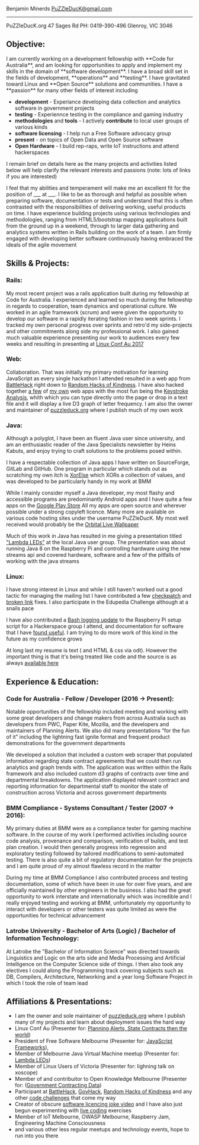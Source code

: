 <link href="https://fonts.googleapis.com/css?family=Inconsolata" rel="stylesheet">

 Benjamin Minerds   PuZZleDucK@gmail.com
------------------ ----------------------
  PuZZleDucK.org    47 Sages Rd
 PH: 0419-390-496   Glenroy, VIC 3046

## Objective:
<p class="small">
I am currently working on a development fellowship with **Code for Australia**, and am looking for opportunities to apply and implement my skills in the domain of **software development**.  I have a broad skill set in the fields of development, **operations** and **testing**.  I have gravitated toward Linux and 
**Open Source** solutions and communities.  I have a **passion** for many other fields of interest including

- **development** - Experiance developing data collection and analytics software in government projects
- **testing** - Experiennce testing in the compliance and gaming industry
- **methodologies** and **tools** - I actively **contribute** to local user groups of various kinds
- **software licensing** - I help run a Free Software advocacy group
- **present** - on topics of Open Data and Open Source software
- **Open Hardware** - I build rep-raps, write IoT instructions and attend hackerspaces

I remain brief on details here as the many projects and activities listed below will help clarify the relevant interests and passions (note: lots of links if you are interested)

</p>

I feel that my abilities and temperament will make me an excellent fit for the position of ___ at ___.  I like to be as thorough and helpful as possible when preparing software, documentation or tests and understand that this is often contrasted with the responsibilities of delivering working, useful products on time.  I have experience building projects using various technologies and methodologies, ranging from HTML5/bootstrap mapping applications built from the ground up in a weekend, through to larger data gathering and analytics systems written in Rails building on the work of a team.  I am firmly engaged with developing better software continuously having embraced the ideals of the agile movement


## Skills & Projects:

### Rails:

My most recent project was a rails application built during my fellowship at Code for Australia.  I experienced and learned so much during the fellowship in regards to cooperation, team dynamics and operational culture.  We worked in an agile framework (scrum) and were given the opportunity to develop our software in a rapidly iterating fashion in two week sprints.  I tracked my own personal progress over sprints and retro'd my side-projects and other commitments along side my professional work.  I also gained much valuable experience presenting our work to audiences every few weeks and resulting in presenting at [Linux Conf Au 2017](https://www.youtube.com/watch?v=qn5qyZksrSc&feature=youtu.be)

### Web:
Collaboration. That was initially my primary motivation for learning JavaScript as every single
hackathon I attended resulted in a web app from [BattleHack](http://twitter.com/braintree_dev/status/561716304819015682) right down to [Random Hacks of
Kindness](https://rhokaustralia.github.io/melb-maker-map/index.html).  I have also hacked together [a few](https://rhokaustralia.github.io/melb-maker-map/index.html) of [my own](https://hackerspace.govhack.org/content/exploring-indigenous-culture) web apps with the most fun being
the [Keystroke Analysis](http://puzzleduck.org/HTML5/D3/character-frequency/CharacterFrequency.html), whith which you can type directly onto the page or drop in a text file and it will
display a live D3 graph of letter frequency.  I am also the owner and maintainer of
[puzzleduck.org](http://puzzleduck.org/) where I publish much of my own work

### Java:

Although a polyglot, I have been an fluent Java user since university, and am an enthusiastic reader of the Java Specialists newsletter by Heins Kabuts, and enjoy trying to craft solutions to the problems posed within.

I have a respectable collection of Java apps I have written on SourceForge, GitLab and GitHub.  One program in particular which stands out as scratching my own itch is [XorElse](https://github.com/PuZZleDucK/XorElse) which XORs a collection of values, and was developed to be particularly handy in my work at BMM

While I mainly consider myself a Java developer, my most flashy and accessible programs are predominantly Android apps and I have quite a few apps on the [Google Play Store](https://play.google.com/store/apps/developer?id=PuZZleDucK+Industries.)  All my apps are open source and wherever possible under a strong copyleft licence. Many more are available on various code hosting sites under the username PuZZleDucK.  My most well received would probably be the [Orbital Live Wallpaper](https://github.com/PuZZleDucK/Orbital-Live-Wallpaper)

Much of this work in Java has resulted in me giving a presentation titled ["Lambda LEDs"](http://puzzleduck.org/DevAdventures/da08.html) at the local Java user group. The presentation was about running Java 8 on the Raspberry Pi and controlling hardware using the new streams api and covered hardware, software and a few of the pitfalls of working with the java streams


### Linux:

I have  strong interest in Linux and while I still haven't worked out a good tactic for managing the mailing list I have contributed a few [checkpatch](http://puzzleduck.org/Linux/linux03.html) and [broken link](http://puzzleduck.org/Linux/linux04.html) fixes.  I also participate in the Edupedia Challenge although at a snails pace

I have also contributed a [Bash logging update](http://github.com/alecthegeek/CCHS_Raspian_for_IoT) to the Raspberry Pi setup script for a Hackerspace group I attend, and documentation for software that I have [found useful](https://github.com/KblCb/fddp).  I am trying to do more work of this kind in the future as my confidence grows

At long last my resume is text (<ahem> and HTML & css via odt<ahem>).  However the important thing is that it's being treated like code and the source is as always [available here](https://github.com/PuZZleDucK/Resume)


## Experience & Education:

### Code for Australia - Fellow / Developer (2016 -> Present):

Notable opportunities of the fellowship included meeting and working with some great developers and change makers from across Australia such as developers from PWC, Paper Kite, Mozilla, and the developers and maintainers of Planning Alerts. We also did many presentations “for the fun of it” including the lightning fast ignite format and frequent product demonstrations for the government departments

We developed a solution that included a custom web scraper that populated information regarding state contract agreements that we could then run analytics and graph trends with.  The application was written within the Rails framework and also included custom d3 graphs of contracts over time and departmental breakdowns.  The application displayed relevant contract and reporting information for departmental staff to monitor the state of construction across Victoria and across government departments

### BMM Compliance - Systems Consultant / Tester (2007 -> 2016):

My primary duties at BMM were as a compliance tester for gaming machine software. In the course of my work I performed activities including source code analysis, provenance and comparison, verification of builds, and test plan creation. I would then generally progress into regression and exploratory testing followed by tailored modifications to semi-automated testing.  There is also quite a bit of regulatory documentation for the projects and I am quite proud of my almost flawless record in the matter

During my time at BMM Compliance I also contributed process and testing documentation, some of which have been in use for over five years, and are officially maintained by other engineers in the business.  I also had the great opportunity to work interstate and internationally which was incredible and I really enjoyed testing and working at BMM, unfortunately my opportunity to interact with developers or other testers was quite limited as were the opportunities for technical advancement


### Latrobe University - Bachelor of Arts (Logic) / Bachelor of Information Technology:

At Latrobe the "Bachelor of Information Science" was directed towards Linguistics and Logic on the arts side and Media Processing and Artificial Intelligence on the Computer Science side of things. I then also took any electives I could along the Programming track covering subjects such as DB, Compilers, Architecture, Networking and a year long Software Project in which I took the role of team lead


## Affiliations & Presentations:

- I am the owner and sole maintainer of [puzzleduck.org](http://www.puzzleduck.org) where I publish many of my projects and learn about deployment issues the hard way
- Linux Conf Au (Presenter for: [Planning Alerts, State Contracts then the world](https://www.youtube.com/watch?v=qn5qyZksrSc&feature=youtu.be))
- President of Free Software Melbourne (Presenter for: [JavaScript Frameworks](http://www.sturm.com.au/resources/fsm-2015-07-16.ogg)), 
- Member of Melbourne Java Virtual Machine meetup (Presenter for: [Lambda LEDs](https://www.youtube.com/watch?v=zthDp1kzQwI))
- Member of Linux Users of Victoria (Presenter for: lighning talk on xoscope)
- Member of and contribuitor to Open Knowledge Melbourne (Presenter for: ([Government Contracting Data](https://www.youtube.com/watch?v=ollXXTvfqrs))
- Participant at [BattleHack](http://twitter.com/braintree_dev/status/561716304819015682), [GovHack](https://hackerspace.govhack.org/content/exploring-indigenous-culture), [Random Hacks of Kindness](https://rhokaustralia.github.io/melb-maker-map/index.html) and any other [code challenges](http://code.google.com/p/visualise-melbourne-art-timeline/) that come my way
- Creator of obscure [software licencing joke video](http://youtube.com/watch?v=S5e7PjIB2lo) and I have also just begun experimenting with [live coding](https://www.youtube.com/watch?v=VnH3lirZMmY) exercises
- Member of IoT Melbourne, OWASP Melbourne, Raspberry Jam, Engineering Machine Consciousness
- and various other less regular meetups and technology events, hope to run into you there

